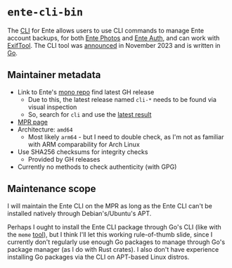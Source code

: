 # `ente-cli-bin`

The [CLI](https://github.com/ente-io/ente/tree/main/cli#readme) for Ente allows
users to use CLI commands to manage Ente account backups, for both
[Ente Photos](https://ente.io) and [Ente Auth](https://ente.io/auth), and can
work with [ExifTool](https://en.wikipedia.org/wiki/ExifTool).  The CLI tool was
[announced](https://ente.io/blog/ente-cli/) in November 2023 and is written in
[Go](https://en.wikipedia.org/wiki/Go_(programming_language)).

## Maintainer metadata
* Link to Ente's [mono repo](https://github.com/ente-io/ente/releases) find latest GH release
    * Due to this, the latest release named `cli-*` needs to be found via visual inspection
    * So, search for `cli` and use the [latest result](https://github.com/ente-io/ente/releases?q=cli&expanded=true)
* [MPR page](https://mpr.makedeb.org/pkgbase/ente-cli-bin)
* Architecture: `amd64`
    * Most likely `arm64` - but I need to double check, as I'm not as familiar with ARM comparability for Arch Linux
* Use SHA256 checksums for integrity checks
    * Provided by GH releases
* Currently no methods to check authenticity (with GPG)

## Maintenance scope

I will maintain the Ente CLI on the MPR as long as the Ente CLI can't be
installed natively through Debian's/Ubuntu's APT.

Perhaps I ought to install the Ente CLI package through Go's CLI (like with the
`meme` [tool](https://github.com/nomad-software/meme)), but I think I'll let
this working rule-of-thumb slide, since I currently don't regularly use enough
Go packages to manage through Go's package manager (as I do with Rust crates).
I also don't have experience installing Go packages via the CLI on APT-based
Linux distros.
